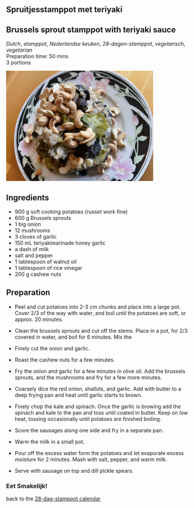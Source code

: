 ## Spruitjesstamppot met teriyaki
## Brussels sprout stamppot with teriyaki sauce
_Dutch_, _stamppot_, _Nederlandse keuken_, _28-dagen-stamppot_, _vegetarisch_, _vegetarian_  
Preparation time: 50 mins  
3 portions  

<img src="images/dag-25_spruitjesstamppot_met_teriyaki.jpg" width="400">  

## Ingredients
* 900 g soft cooking potatoes (russet work fine)
* 600 g Brussels sprouts
* 1 big onion
* 12 mushrooms
* 3 cloves of garlic
* 150 mL teriyakimarinade honey garlic
* a dash of milk
* salt and pepper
* 1 tablespoon of walnut oil
* 1 tablespoon of rice vinegar
* 200 g cashew nuts


## Preparation
* Peel and cut potatoes into 2-3 cm chunks and place into a large pot. Cover 2/3 of the way with water, and boil until the potatoes are soft, or approx. 20 minutes.
* Clean the brussels sprouts and cut off the stems. Place in a pot, for 2/3 covered in water, and boil for 6 minutes. Mix the 
* Finely cut the onion and garlic. 
* Roast the cashew nuts for a few minutes. 
* Fry the onion and garlic for a few minutes in olive oil. Add the brussels sprouts, and the mushrooms and fry for a few more minutes. 


* Coarsely dice the red onion, shallots, and garlic. Add with butter to a deep frying pan and heat until garlic starts to brown. 
* Finely chop the kale and spinach. Once the garlic is browing add the spinach and kale to the pan and toss until coated in butter. Keep on low heat, tossing occasionally until potatoes are finished boiling.
* Score the sausages along one side and fry in a separate pan. 
* Warm the milk in a small pot.
* Pour off the excess water form the potatoes and let evaporate excess moisture for 2 minutes. Mash with salt, pepper, and warm milk. 
* Serve with sausage on top and dill pickle spears.

### Eet Smakelijk!  

back to the [28-dag-stamppot calendar](https://mlopatka.github.io/recipe-book/)
